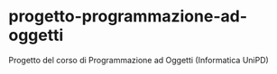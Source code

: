 # progetto-programmazione-ad-oggetti
Progetto del corso di Programmazione ad Oggetti (Informatica UniPD)

